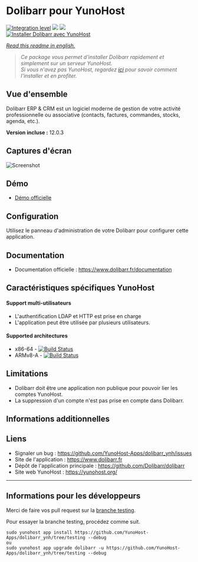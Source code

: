 # Dolibarr pour YunoHost

[![Integration level](https://dash.yunohost.org/integration/dolibarr.svg)](https://dash.yunohost.org/appci/app/dolibarr) ![](https://ci-apps.yunohost.org/ci/badges/dolibarr.status.svg) ![](https://ci-apps.yunohost.org/ci/badges/dolibarr.maintain.svg)  
[![Installer Dolibarr avec YunoHost](https://install-app.yunohost.org/install-with-yunohost.png)](https://install-app.yunohost.org/?app=dolibarr)

*[Read this readme in english.](./README.md)* 

> *Ce package vous permet d'installer Dolibarr rapidement et simplement sur un serveur YunoHost.  
Si vous n'avez pas YunoHost, regardez [ici](https://yunohost.org/#/install) pour savoir comment l'installer et en profiter.*

## Vue d'ensemble
Dolibarr ERP & CRM est un logiciel moderne de gestion de votre activité professionnelle ou associative (contacts, factures, commandes, stocks, agenda, etc.).

**Version incluse :** 12.0.3

## Captures d'écran

![Screenshot](http://www.dolibarr.org/images/dolibarr_screenshot1_640x400.png)

## Démo

* [Démo officielle](https://www.dolibarr.fr/demo-en-ligne)

## Configuration

Utilisez le panneau d'administration de votre Dolibarr pour configurer cette application.

## Documentation

 * Documentation officielle : https://www.dolibarr.fr/documentation

## Caractéristiques spécifiques YunoHost

#### Support multi-utilisateurs

* L'authentification LDAP et HTTP est prise en charge
* L'application peut être utilisée par plusieurs utilisateurs.

#### Supported architectures

* x86-64 - [![Build Status](https://ci-apps.yunohost.org/ci/logs/dolibarr%20%28Apps%29.svg)](https://ci-apps.yunohost.org/ci/apps/dolibarr/)
* ARMv8-A - [![Build Status](https://ci-apps-arm.yunohost.org/ci/logs/dolibarr%20%28Apps%29.svg)](https://ci-apps-arm.yunohost.org/ci/apps/dolibarr/)

## Limitations

* Dolibarr doit être une application non publique pour pouvoir lier les comptes YunoHost.
* La suppression d'un compte n'est pas prise en compte dans Dolibarr.

## Informations additionnelles

## Liens

 * Signaler un bug : https://github.com/YunoHost-Apps/dolibarr_ynh/issues
 * Site de l'application : https://www.dolibarr.fr
 * Dépôt de l'application principale : https://github.com/Dolibarr/dolibarr
 * Site web YunoHost : https://yunohost.org/

---

Informations pour les développeurs
----------------

Merci de faire vos pull request sur la [branche testing](https://github.com/YunoHost-Apps/dolibarr_ynh/tree/testing).

Pour essayer la branche testing, procédez comme suit.
```
sudo yunohost app install https://github.com/YunoHost-Apps/dolibarr_ynh/tree/testing --debug
ou
sudo yunohost app upgrade dolibarr -u https://github.com/YunoHost-Apps/dolibarr_ynh/tree/testing --debug
```
